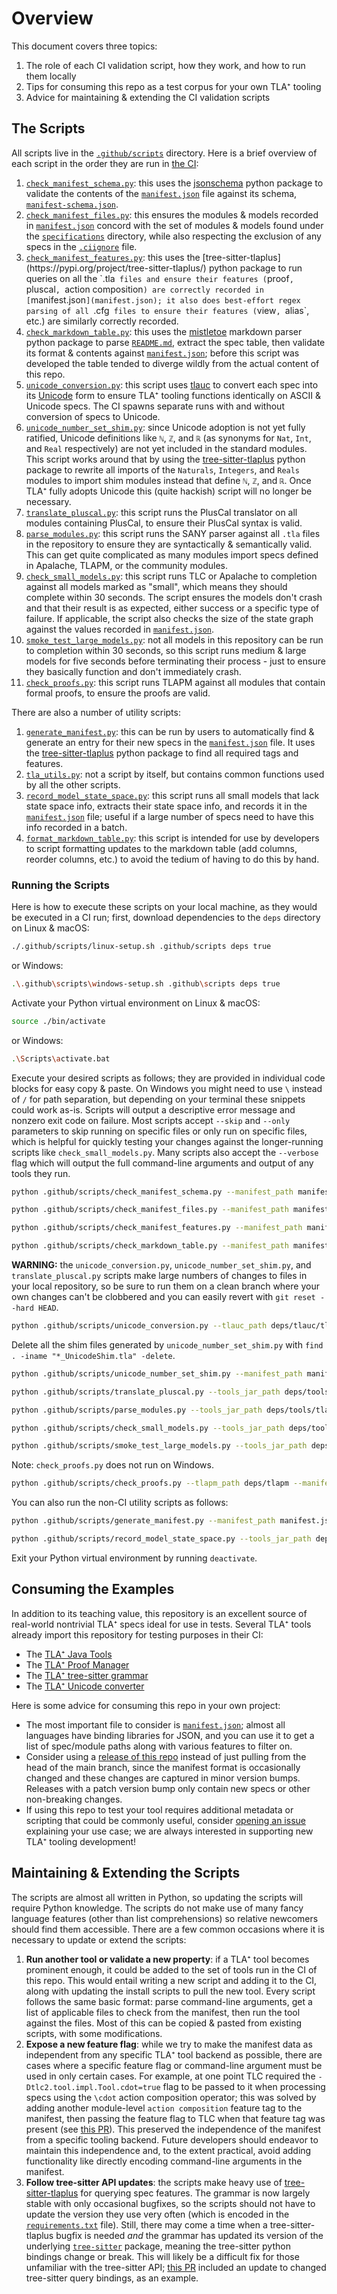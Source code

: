 # Overview

This document covers three topics:
1. The role of each CI validation script, how they work, and how to run them locally
1. Tips for consuming this repo as a test corpus for your own TLA⁺ tooling
1. Advice for maintaining & extending the CI validation scripts

## The Scripts

All scripts live in the [`.github/scripts`](.github/scripts) directory.
Here is a brief overview of each script in the order they are run in [the CI](.github/workflows/CI.yml):
1. [`check_manifest_schema.py`](.github/scripts/check_manifest_schema.py): this uses the [jsonschema](https://pypi.org/project/jsonschema/) python package to validate the contents of the [`manifest.json`](manifest.json) file against its schema, [`manifest-schema.json`](manifest-schema.json).
1. [`check_manifest_files.py`](.github/scripts/check_manifest_files.py): this ensures the modules & models recorded in [`manifest.json`](manifest.json) concord with the set of modules & models found under the [`specifications`](specifications) directory, while also respecting the exclusion of any specs in the [`.ciignore`](.ciignore) file.
1. [`check_manifest_features.py`](.github/scripts/check_manifest_features.py`): this uses the [tree-sitter-tlaplus](https://pypi.org/project/tree-sitter-tlaplus/) python package to run queries on all the `.tla` files and ensure their features (`proof`, `pluscal`, `action composition`) are correctly recorded in [`manifest.json`](manifest.json); it also does best-effort regex parsing of all `.cfg` files to ensure their features (`view`, `alias`, etc.) are similarly correctly recorded.
1. [`check_markdown_table.py`](.github/scripts/check_markdown_table.py): this uses the [mistletoe](https://pypi.org/project/mistletoe/) markdown parser python package to parse [`README.md`](README.md), extract the spec table, then validate its format & contents against [`manifest.json`](manifest.json); before this script was developed the table tended to diverge wildly from the actual content of this repo.
1. [`unicode_conversion.py`](.github/scripts/unicode_conversion.py): this script uses [tlauc](https://github.com/tlaplus-community/tlauc) to convert each spec into its [Unicode](https://github.com/tlaplus/tlaplus-standard/tree/652a8eb5d5838b9712be3502cb36dbae826d5689/unicode) form to ensure TLA⁺ tooling functions identically on ASCII & Unicode specs.
   The CI spawns separate runs with and without conversion of specs to Unicode.
1. [`unicode_number_set_shim.py`](.github/scripts/unicode_number_set_shim.py): since Unicode adoption is not yet fully ratified, Unicode definitions like `ℕ`, `ℤ`, and `ℝ` (as synonyms for `Nat`, `Int`, and `Real` respectively) are not yet included in the standard modules.
   This script works around that by using the [tree-sitter-tlaplus](https://pypi.org/project/tree-sitter-tlaplus/) python package to rewrite all imports of the `Naturals`, `Integers`, and `Reals` modules to import shim modules instead that define `ℕ`, `ℤ`, and `ℝ`.
   Once TLA⁺ fully adopts Unicode this (quite hackish) script will no longer be necessary.
1. [`translate_pluscal.py`](.github/scripts/translate_pluscal.py): this script runs the PlusCal translator on all modules containing PlusCal, to ensure their PlusCal syntax is valid.
1. [`parse_modules.py`](.github/scripts/parse_modules.py): this script runs the SANY parser against all `.tla` files in the repository to ensure they are syntactically & semantically valid.
   This can get quite complicated as many modules import specs defined in Apalache, TLAPM, or the community modules.
1. [`check_small_models.py`](.github/scripts/check_small_models.py): this script runs TLC or Apalache to completion against all models marked as "small", which means they should complete within 30 seconds.
   The script ensures the models don't crash and that their result is as expected, either success or a specific type of failure.
   If applicable, the script also checks the size of the state graph against the values recorded in [`manifest.json`](manifest.json).
1. [`smoke_test_large_models.py`](.github/scripts/smoke_test_large_models.py): not all models in this repository can be run to completion within 30 seconds, so this script runs medium & large models for five seconds before terminating their process - just to ensure they basically function and don't immediately crash.
1. [`check_proofs.py`](.github/scripts/check_proofs.py): this script runs TLAPM against all modules that contain formal proofs, to ensure the proofs are valid.

There are also a number of utility scripts:
1. [`generate_manifest.py`](.github/scripts/generate_manifest.py): this can be run by users to automatically find & generate an entry for their new specs in the [`manifest.json`](manifest.json) file.
   It uses the [tree-sitter-tlaplus](https://pypi.org/project/tree-sitter-tlaplus/) python package to find all required tags and features.
1. [`tla_utils.py`](.github/scripts/tla_utils.py): not a script by itself, but contains common functions used by all the other scripts.
1. [`record_model_state_space.py`](.github/scripts/record_model_state_space.py): this script runs all small models that lack state space info, extracts their state space info, and records it in the [`manifest.json`](manifest.json) file; useful if a large number of specs need to have this info recorded in a batch.
1. [`format_markdown_table.py`](.github/scripts/format_markdown_table.py): this script is intended for use by developers to script formatting updates to the markdown table (add columns, reorder columns, etc.) to avoid the tedium of having to do this by hand.

### Running the Scripts

Here is how to execute these scripts on your local machine, as they would be executed in a CI run; first, download dependencies to the `deps` directory on Linux & macOS:
```sh
./.github/scripts/linux-setup.sh .github/scripts deps true
```
or Windows:
```sh
.\.github\scripts\windows-setup.sh .github\scripts deps true
```
Activate your Python virtual environment on Linux & macOS:
```sh
source ./bin/activate
```
or Windows:
```sh
.\Scripts\activate.bat
```
Execute your desired scripts as follows; they are provided in individual code blocks for easy copy & paste.
On Windows you might need to use `\` instead of `/` for path separation, but depending on your terminal these snippets could work as-is.
Scripts will output a descriptive error message and nonzero exit code on failure.
Most scripts accept `--skip` and `--only` parameters to skip running on specific files or only run on specific files, which is helpful for quickly testing your changes against the longer-running scripts like `check_small_models.py`.
Many scripts also accept the `--verbose` flag which will output the full command-line arguments and output of any tools they run.
```sh
python .github/scripts/check_manifest_schema.py --manifest_path manifest.json --schema_path manifest-schema.json
```
```sh
python .github/scripts/check_manifest_files.py --manifest_path manifest.json --ci_ignore_path .ciignore
```
```sh
python .github/scripts/check_manifest_features.py --manifest_path manifest.json
```
```sh
python .github/scripts/check_markdown_table.py --manifest_path manifest.json --readme_path README.md
```
**WARNING:** the `unicode_conversion.py`, `unicode_number_set_shim.py`, and `translate_pluscal.py` scripts make large numbers of changes to files in your local repository, so be sure to run them on a clean branch where your own changes can't be clobbered and you can easily revert with `git reset --hard HEAD`.
```sh
python .github/scripts/unicode_conversion.py --tlauc_path deps/tlauc/tlauc --manifest_path manifest.json
```
Delete all the shim files generated by `unicode_number_set_shim.py` with `find . -iname "*_UnicodeShim.tla" -delete`.
```sh
python .github/scripts/unicode_number_set_shim.py --manifest_path manifest.json
```
```sh
python .github/scripts/translate_pluscal.py --tools_jar_path deps/tools/tla2tools.jar --manifest_path manifest.json
```
```sh
python .github/scripts/parse_modules.py --tools_jar_path deps/tools/tla2tools.jar --apalache_path deps/apalache --tlapm_lib_path deps/tlapm/library --community_modules_jar_path deps/community/modules.jar --manifest_path manifest.json
```
```sh
python .github/scripts/check_small_models.py --tools_jar_path deps/tools/tla2tools.jar --apalache_path deps/apalache --tlapm_lib_path deps/tlapm/library --community_modules_jar_path deps/community/modules.jar --manifest_path manifest.json
```
```sh
python .github/scripts/smoke_test_large_models.py --tools_jar_path deps/tools/tla2tools.jar --apalache_path deps/apalache --tlapm_lib_path deps/tlapm/library --community_modules_jar_path deps/community/modules.jar --manifest_path manifest.json
```
Note: `check_proofs.py` does not run on Windows.
```sh
python .github/scripts/check_proofs.py --tlapm_path deps/tlapm --manifest_path manifest.json
```
You can also run the non-CI utility scripts as follows:
```sh
python .github/scripts/generate_manifest.py --manifest_path manifest.json --ci_ignore_path .ciignore
```
```sh
python .github/scripts/record_model_state_space.py --tools_jar_path deps/tools/tla2tools.jar --tlapm_lib_path deps/tlapm/library --community_modules_jar_path deps/community/modules.jar --manifest_path manifest.json
```
Exit your Python virtual environment by running `deactivate`.

## Consuming the Examples

In addition to its teaching value, this repository is an excellent source of real-world nontrivial TLA⁺ specs ideal for use in tests.
Several TLA⁺ tools already import this repository for testing purposes in their CI:
- The [TLA⁺ Java Tools](https://github.com/tlaplus/tlaplus)
- The [TLA⁺ Proof Manager](https://github.com/tlaplus/tlapm)
- The [TLA⁺ tree-sitter grammar](https://github.com/tlaplus-community/tree-sitter-tlaplus)
- The [TLA⁺ Unicode converter](https://github.com/tlaplus-community/tlauc)

Here is some advice for consuming this repo in your own project:
- The most important file to consider is [`manifest.json`](manifest.json); almost all languages have binding libraries for JSON, and you can use it to get a list of spec/module paths along with various features to filter on.
- Consider using a [release of this repo](https://github.com/tlaplus/Examples/releases) instead of just pulling from the head of the main branch, since the manifest format is occasionally changed and these changes are captured in minor version bumps.
  Releases with a patch version bump only contain new specs or other non-breaking changes.
- If using this repo to test your tool requires additional metadata or scripting that could be commonly useful, consider [opening an issue](https://github.com/tlaplus/Examples/issues) explaining your use case; we are always interested in supporting new TLA⁺ tooling development!

## Maintaining & Extending the Scripts

The scripts are almost all written in Python, so updating the scripts will require Python knowledge.
The scripts do not make use of many fancy language features (other than list comprehensions) so relative newcomers should find them accessible.
There are a few common occasions where it is necessary to update or extend the scripts:
1. **Run another tool or validate a new property**: if a TLA⁺ tool becomes prominent enough, it could be added to the set of tools run in the CI of this repo.
   This would entail writing a new script and adding it to the CI, along with updating the install scripts to pull the new tool.
   Every script follows the same basic format: parse command-line arguments, get a list of applicable files to check from the manifest, then run the tool against the files.
   Most of this can be copied & pasted from existing scripts, with some modifications.
1. **Expose a new feature flag**: while we try to make the manifest data as independent from any specific TLA⁺ tool backend as possible, there are cases where a specific feature flag or command-line argument must be used in only certain cases.
   For example, at one point TLC required the `-Dtlc2.tool.impl.Tool.cdot=true` flag to be passed to it when processing specs using the `\cdot` action composition operator; this was solved by adding another module-level `action composition` feature tag to the manifest, then passing the feature flag to TLC when that feature tag was present (see [this PR](https://github.com/tlaplus/Examples/pull/156)).
   This preserved the independence of the manifest from a specific tooling backend.
   Future developers should endeavor to maintain this independence and, to the extent practical, avoid adding functionality like directly encoding command-line arguments in the manifest.
1. **Follow tree-sitter API updates**: the scripts make heavy use of [tree-sitter-tlaplus](https://github.com/tlaplus-community/tree-sitter-tlaplus) for querying spec features.
   The grammar is now largely stable with only occasional bugfixes, so the scripts should not have to update the version they use very often (which is encoded in the [`requirements.txt`](.github/scripts/requirements.txt) file).
   Still, there may come a time when a tree-sitter-tlaplus bugfix is needed *and* the grammar has updated its version of the underlying [`tree-sitter`](https://pypi.org/project/tree-sitter/) package, meaning the tree-sitter python bindings change or break.
   This will likely be a difficult fix for those unfamiliar with the tree-sitter API; [this PR](https://github.com/tlaplus/Examples/pull/156) included an update to changed tree-sitter query bindings, as an example.

